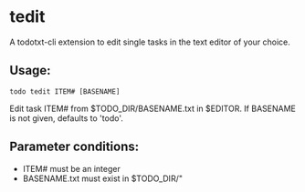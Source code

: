 # tedit
A todotxt-cli extension to edit single tasks in the text editor of your choice.

## Usage:

    todo tedit ITEM# [BASENAME]

Edit task ITEM# from $TODO_DIR/BASENAME.txt in $EDITOR.
If BASENAME is not given, defaults to 'todo'.

## Parameter conditions: 
 * ITEM# must be an integer
 * BASENAME.txt must exist in $TODO_DIR/"
